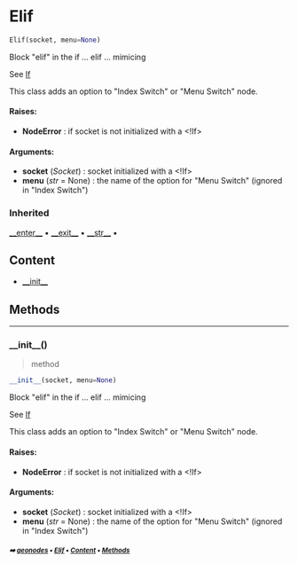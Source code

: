 # Elif

``` python
Elif(socket, menu=None)
```

Block "elif" in the if ... elif ... mimicing

See [If](if.md#if)

This class adds an option to "Index Switch" or "Menu Switch" node.

#### Raises:
- **NodeError** : if socket is not initialized with a <!If>



#### Arguments:
- **socket** (_Socket_) : socket initialized with a <!If>
- **menu** (_str_ = None) : the name of the option for "Menu Switch" (ignored in "Index Switch")

### Inherited

[\_\_enter__](ifelse.md#__enter__) :black_small_square: [\_\_exit__](ifelse.md#__exit__) :black_small_square: [\_\_str__](ifelse.md#__str__) :black_small_square:

## Content

- [\_\_init__](elif.md#__init__)

## Methods



----------
### \_\_init__()

> method

``` python
__init__(socket, menu=None)
```

Block "elif" in the if ... elif ... mimicing

See [If](if.md#if)

This class adds an option to "Index Switch" or "Menu Switch" node.

#### Raises:
- **NodeError** : if socket is not initialized with a <!If>



#### Arguments:
- **socket** (_Socket_) : socket initialized with a <!If>
- **menu** (_str_ = None) : the name of the option for "Menu Switch" (ignored in "Index Switch")

##### <sub>:arrow_right: [geonodes](index.md#geonodes) :black_small_square: [Elif](elif.md#elif) :black_small_square: [Content](elif.md#content) :black_small_square: [Methods](elif.md#methods)</sub>